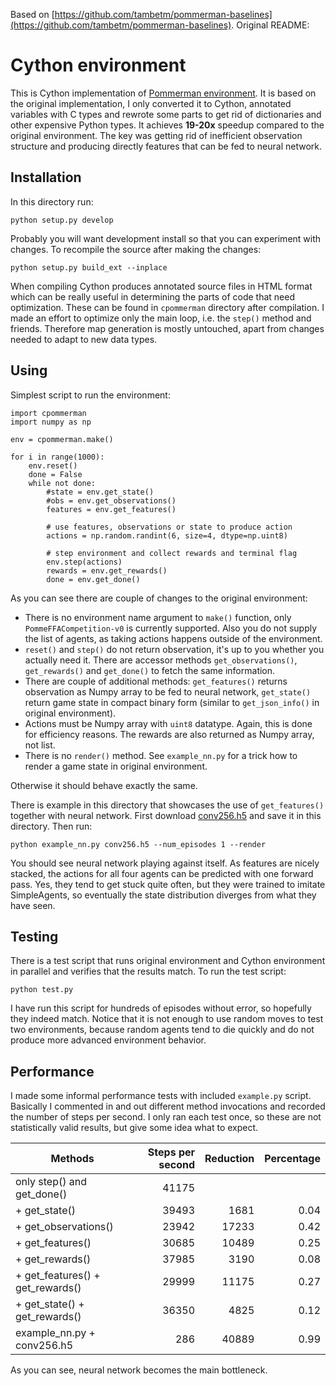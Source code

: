 Based on [https://github.com/tambetm/pommerman-baselines](https://github.com/tambetm/pommerman-baselines). Original README:

# Cython environment

This is Cython implementation of [Pommerman environment](https://github.com/MultiAgentLearning/playground). It is based on the original implementation, I only converted it to Cython, annotated variables with C types and rewrote some parts to get rid of dictionaries and other expensive Python types. It achieves **19-20x** speedup compared to the original environment. The key was getting rid of inefficient observation structure and producing directly features that can be fed to neural network.

## Installation

In this directory run:
```
python setup.py develop
```
Probably you will want development install so that you can experiment with changes. To recompile the source after making the changes:
```
python setup.py build_ext --inplace
```
When compiling Cython produces annotated source files in HTML format which can be really useful in determining the parts of code that need optimization. These can be found in `cpommerman` directory after compilation. I made an effort to optimize only the main loop, i.e. the `step()` method and friends. Therefore map generation is mostly untouched, apart from changes needed to adapt to new data types.

## Using

Simplest script to run the environment:
```
import cpommerman
import numpy as np

env = cpommerman.make()

for i in range(1000):
    env.reset()
    done = False
    while not done:
        #state = env.get_state()
        #obs = env.get_observations()
        features = env.get_features()

        # use features, observations or state to produce action
        actions = np.random.randint(6, size=4, dtype=np.uint8)

        # step environment and collect rewards and terminal flag
        env.step(actions)
        rewards = env.get_rewards()
        done = env.get_done()
```
As you can see there are couple of changes to the original environment:
* There is no environment name argument to `make()` function, only `PommeFFACompetition-v0` is currently supported. Also you do not supply the list of agents, as taking actions happens outside of the environment.
* `reset()` and `step()` do not return observation, it's up to you whether you actually need it. There are accessor methods `get_observations()`, `get_rewards()` and `get_done()` to fetch the same information.
* There are couple of additional methods: `get_features()` returns observation as Numpy array to be fed to neural network, `get_state()` return game state in compact binary form (similar to `get_json_info()` in original environment).
* Actions must be Numpy array with `uint8` datatype. Again, this is done for efficiency reasons. The rewards are also returned as Numpy array, not list.
* There is no `render()` method. See `example_nn.py` for a trick how to render a game state in original environment.

Otherwise it should behave exactly the same.

There is example in this directory that showcases the use of `get_features()` together with neural network. First download [conv256.h5](https://github.com/tambetm/pommerman-baselines/releases/download/simple_600K_models/conv256.h5) and save it in this directory. Then run:

```
python example_nn.py conv256.h5 --num_episodes 1 --render
```
You should see neural network playing against itself. As features are nicely stacked, the actions for all four agents can be predicted with one forward pass. Yes, they tend to get stuck quite often, but they were trained to imitate SimpleAgents, so eventually the state distribution diverges from what they have seen.

## Testing

There is a test script that runs original environment and Cython environment in parallel and verifies that the results match. To run the test script:

```
python test.py
```

I have run this script for hundreds of episodes without error, so hopefully they indeed match. Notice that it is not enough to use random moves to test two environments, because random agents tend to die quickly and do not produce more advanced environment behavior.

## Performance

I made some informal performance tests with included `example.py` script. Basically I commented in and out different method invocations and recorded the number of steps per second. I only ran each test once, so these are not statistically valid results, but give some idea what to expect.


| Methods | Steps per second | Reduction | Percentage |
| --- | ---: | ---: | ---: |
| only step() and get_done()       | 41175 |  |  |
| + get_state()                    | 39493 | 1681 | 0.04 |
| + get_observations()             | 23942 | 17233 | 0.42 |
| + get_features()                 | 30685 | 10489 | 0.25 |
| + get_rewards()                  | 37985 | 3190 | 0.08 |
| + get_features() + get_rewards() | 29999 | 11175 | 0.27 |
| + get_state() + get_rewards()    | 36350 | 4825 | 0.12 |
| example_nn.py + conv256.h5       | 286 | 40889 | 0.99 |

As you can see, neural network becomes the main bottleneck.
